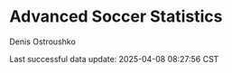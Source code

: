 # Advanced Soccer Statistics
Denis Ostroushko

<!-- gfm -->

Last successful data update: 2025-04-08 08:27:56 CST
